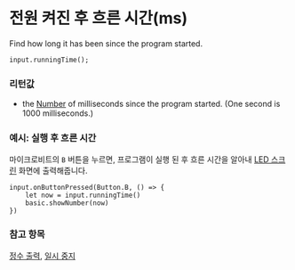 # 전원 켜진 후 흐른 시간(ms)

Find how long it has been since the program started.

```sig
input.runningTime();
```

### 리턴값

* the [Number](/reference/types/number) of milliseconds since the program started. (One second is 1000 milliseconds.)

### 예시: 실행 후 흐른 시간

마이크로비트의 `B` 버튼을 누르면, 프로그램이 실행 된 후 흐른 시간을 알아내 [LED 스크린](/device/screen) 화면에 출력해줍니다.

```blocks
input.onButtonPressed(Button.B, () => {
    let now = input.runningTime()
    basic.showNumber(now)
})
```

### 참고 항목

[정수 출력](/reference/basic/show-number), [일시 중지](/reference/basic/pause)